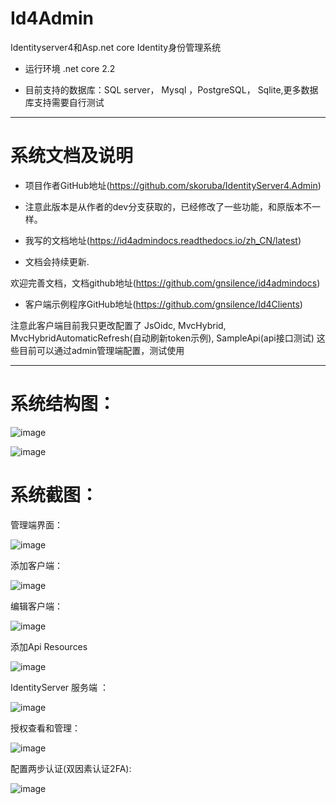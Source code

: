 # Id4Admin
Identityserver4和Asp.net core Identity身份管理系统

* 运行环境 .net core 2.2

* 目前支持的数据库：SQL server， Mysql ，PostgreSQL， Sqlite,更多数据库支持需要自行测试

---------------------

# 系统文档及说明

* 项目作者GitHub地址(https://github.com/skoruba/IdentityServer4.Admin)

* 注意此版本是从作者的dev分支获取的，已经修改了一些功能，和原版本不一样。

* 我写的文档地址(https://id4admindocs.readthedocs.io/zh_CN/latest)

* 文档会持续更新.

欢迎完善文档，文档github地址(https://github.com/gnsilence/id4admindocs)

* 客户端示例程序GitHub地址(https://github.com/gnsilence/Id4Clients)

注意此客户端目前我只更改配置了
JsOidc, MvcHybrid, MvcHybridAutomaticRefresh(自动刷新token示例),
SampleApi(api接口测试)
这些目前可以通过admin管理端配置，测试使用

------------------------------

系统结构图：
====

![image](https://github.com/gnsilence/Id4Admin/blob/master/docs/Images/Skoruba.IdentityServer4.Admin-Solution.png)


![image](https://github.com/gnsilence/Id4Admin/blob/master/docs/Images/Skoruba.IdentityServer4.Admin-App-Diagram.png)


系统截图：
====

管理端界面：

![image](https://github.com/gnsilence/Id4Admin/blob/master/docs/Images/App/AdminServer.png)

添加客户端：

![image](https://github.com/gnsilence/Id4Admin/blob/master/docs/Images/App/ClientsAdd.png)

编辑客户端：

![image](https://github.com/gnsilence/Id4Admin/blob/master/docs/Images/App/EditClient.png)

添加Api Resources

![image](https://github.com/gnsilence/Id4Admin/blob/master/docs/Images/App/AddApiResources.png)

IdentityServer 服务端 ：

![image](https://github.com/gnsilence/Id4Admin/blob/master/docs/Images/App/IdentityServer.png)

授权查看和管理：

![image](https://github.com/gnsilence/Id4Admin/blob/master/docs/Images/App/ManageGrants.png)

配置两步认证(双因素认证2FA):

![image](https://github.com/gnsilence/Id4Admin/blob/master/docs/Images/App/2FASet.png)
